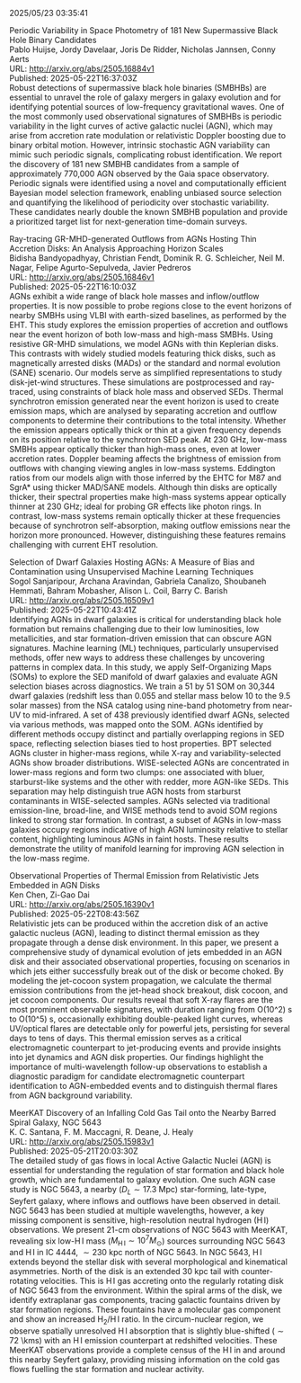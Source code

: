 2025/05/23 03:35:41  

Periodic Variability in Space Photometry of 181 New Supermassive Black
  Hole Binary Candidates  
Pablo Huijse, Jordy Davelaar, Joris De Ridder, Nicholas Jannsen, Conny Aerts  
URL: http://arxiv.org/abs/2505.16884v1  
Published: 2025-05-22T16:37:03Z  
  Robust detections of supermassive black hole binaries (SMBHBs) are essential to unravel the role of galaxy mergers in galaxy evolution and for identifying potential sources of low-frequency gravitational waves. One of the most commonly used observational signatures of SMBHBs is periodic variability in the light curves of active galactic nuclei (AGN), which may arise from accretion rate modulation or relativistic Doppler boosting due to binary orbital motion. However, intrinsic stochastic AGN variability can mimic such periodic signals, complicating robust identification. We report the discovery of 181 new SMBHB candidates from a sample of approximately 770,000 AGN observed by the Gaia space observatory. Periodic signals were identified using a novel and computationally efficient Bayesian model selection framework, enabling unbiased source selection and quantifying the likelihood of periodicity over stochastic variability. These candidates nearly double the known SMBHB population and provide a prioritized target list for next-generation time-domain surveys.   

Ray-tracing GR-MHD-generated Outflows from AGNs Hosting Thin Accretion
  Disks: An Analysis Approaching Horizon Scales  
Bidisha Bandyopadhyay, Christian Fendt, Dominik R. G. Schleicher, Neil M. Nagar, Felipe Agurto-Sepulveda, Javier Pedreros  
URL: http://arxiv.org/abs/2505.16846v1  
Published: 2025-05-22T16:10:03Z  
  AGNs exhibit a wide range of black hole masses and inflow/outflow properties. It is now possible to probe regions close to the event horizons of nearby SMBHs using VLBI with earth-sized baselines, as performed by the EHT. This study explores the emission properties of accretion and outflows near the event horizon of both low-mass and high-mass SMBHs. Using resistive GR-MHD simulations, we model AGNs with thin Keplerian disks. This contrasts with widely studied models featuring thick disks, such as magnetically arrested disks (MADs) or the standard and normal evolution (SANE) scenario. Our models serve as simplified representations to study disk-jet-wind structures. These simulations are postprocessed and ray-traced, using constraints of black hole mass and observed SEDs. Thermal synchrotron emission generated near the event horizon is used to create emission maps, which are analysed by separating accretion and outflow components to determine their contributions to the total intensity. Whether the emission appears optically thick or thin at a given frequency depends on its position relative to the synchrotron SED peak. At 230 GHz, low-mass SMBHs appear optically thicker than high-mass ones, even at lower accretion rates. Doppler beaming affects the brightness of emission from outflows with changing viewing angles in low-mass systems. Eddington ratios from our models align with those inferred by the EHTC for M87 and SgrA* using thicker MAD/SANE models. Although thin disks are optically thicker, their spectral properties make high-mass systems appear optically thinner at 230 GHz; ideal for probing GR effects like photon rings. In contrast, low-mass systems remain optically thicker at these frequencies because of synchrotron self-absorption, making outflow emissions near the horizon more pronounced. However, distinguishing these features remains challenging with current EHT resolution.   

Selection of Dwarf Galaxies Hosting AGNs: A Measure of Bias and
  Contamination using Unsupervised Machine Learning Techniques  
Sogol Sanjaripour, Archana Aravindan, Gabriela Canalizo, Shoubaneh Hemmati, Bahram Mobasher, Alison L. Coil, Barry C. Barish  
URL: http://arxiv.org/abs/2505.16509v1  
Published: 2025-05-22T10:43:41Z  
  Identifying AGNs in dwarf galaxies is critical for understanding black hole formation but remains challenging due to their low luminosities, low metallicities, and star formation-driven emission that can obscure AGN signatures. Machine learning (ML) techniques, particularly unsupervised methods, offer new ways to address these challenges by uncovering patterns in complex data. In this study, we apply Self-Organizing Maps (SOMs) to explore the SED manifold of dwarf galaxies and evaluate AGN selection biases across diagnostics. We train a 51 by 51 SOM on 30,344 dwarf galaxies (redshift less than 0.055 and stellar mass below 10 to the 9.5 solar masses) from the NSA catalog using nine-band photometry from near-UV to mid-infrared. A set of 438 previously identified dwarf AGNs, selected via various methods, was mapped onto the SOM. AGNs identified by different methods occupy distinct and partially overlapping regions in SED space, reflecting selection biases tied to host properties. BPT selected AGNs cluster in higher-mass regions, while X-ray and variability-selected AGNs show broader distributions. WISE-selected AGNs are concentrated in lower-mass regions and form two clumps: one associated with bluer, starburst-like systems and the other with redder, more AGN-like SEDs. This separation may help distinguish true AGN hosts from starburst contaminants in WISE-selected samples. AGNs selected via traditional emission-line, broad-line, and WISE methods tend to avoid SOM regions linked to strong star formation. In contrast, a subset of AGNs in low-mass galaxies occupy regions indicative of high AGN luminosity relative to stellar content, highlighting luminous AGNs in faint hosts. These results demonstrate the utility of manifold learning for improving AGN selection in the low-mass regime.   

Observational Properties of Thermal Emission from Relativistic Jets
  Embedded in AGN Disks  
Ken Chen, Zi-Gao Dai  
URL: http://arxiv.org/abs/2505.16390v1  
Published: 2025-05-22T08:43:56Z  
  Relativistic jets can be produced within the accretion disk of an active galactic nucleus (AGN), leading to distinct thermal emission as they propagate through a dense disk environment. In this paper, we present a comprehensive study of dynamical evolution of jets embedded in an AGN disk and their associated observational properties, focusing on scenarios in which jets either successfully break out of the disk or become choked. By modeling the jet-cocoon system propagation, we calculate the thermal emission contributions from the jet-head shock breakout, disk cocoon, and jet cocoon components. Our results reveal that soft X-ray flares are the most prominent observable signatures, with duration ranging from O(10^2) s to O(10^5) s, occasionally exhibiting double-peaked light curves, whereas UV/optical flares are detectable only for powerful jets, persisting for several days to tens of days. This thermal emission serves as a critical electromagnetic counterpart to jet-producing events and provide insights into jet dynamics and AGN disk properties. Our findings highlight the importance of multi-wavelength follow-up observations to establish a diagnostic paradigm for candidate electromagnetic counterpart identification to AGN-embedded events and to distinguish thermal flares from AGN background variability.   

MeerKAT Discovery of an Infalling Cold Gas Tail onto the Nearby Barred
  Spiral Galaxy, NGC 5643  
K. C. Santana, F. M. Maccagni, R. Deane, J. Healy  
URL: http://arxiv.org/abs/2505.15983v1  
Published: 2025-05-21T20:03:30Z  
  The detailed study of gas flows in local Active Galactic Nuclei (AGN) is essential for understanding the regulation of star formation and black hole growth, which are fundamental to galaxy evolution. One such AGN case study is NGC 5643, a nearby ($D_{L}\sim17.3$ Mpc) star-forming, late-type, Seyfert galaxy, where inflows and outflows have been observed in detail. NGC 5643 has been studied at multiple wavelengths, however, a key missing component is sensitive, high-resolution neutral hydrogen ($\mathrm{H\,I}$) observations. We present 21-cm observations of NGC 5643 with MeerKAT, revealing six low-$\mathrm{H\,I}$ mass ($M_{\text{$\mathrm{H\,I}$}}\sim10^{7} M_\odot$) sources surrounding NGC 5643 and $\mathrm{H\,I}$ in IC 4444, $\sim230$ kpc north of NGC 5643. In NGC 5643, $\mathrm{H\,I}$ extends beyond the stellar disk with several morphological and kinematical asymmetries. North of the disk is an extended 30 kpc tail with counter-rotating velocities. This is $\mathrm{H\,I}$ gas accreting onto the regularly rotating disk of NGC 5643 from the environment. Within the spiral arms of the disk, we identify extraplanar gas components, tracing galactic fountains driven by star formation regions. These fountains have a molecular gas component and show an increased $\mathrm{H}_2$/$\mathrm{H\,I}$ ratio. In the circum-nuclear region, we observe spatially unresolved $\mathrm{H\,I}$ absorption that is slightly blue-shifted ($\sim72$ \kms) with an $\mathrm{H\,I}$ emission counterpart at redshifted velocities. These MeerKAT observations provide a complete census of the $\mathrm{H\,I}$ in and around this nearby Seyfert galaxy, providing missing information on the cold gas flows fuelling the star formation and nuclear activity.   

